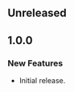 <!-- Learn how to maintain this file at https://github.com/WordPress/gutenberg/tree/HEAD/packages#maintaining-changelogs. -->

## Unreleased

## 1.0.0

### New Features

-   Initial release.
